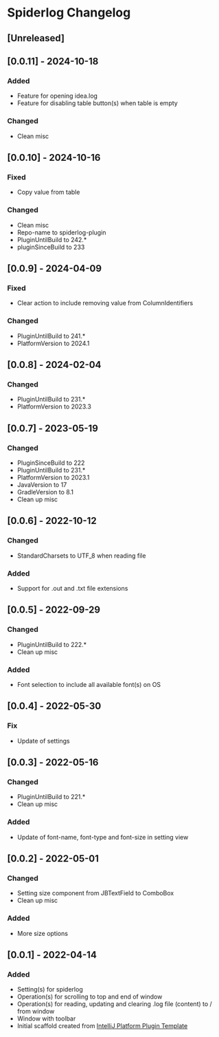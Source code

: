 <!-- Keep a Changelog guide -> https://keepachangelog.com -->

# Spiderlog Changelog

## [Unreleased]

## [0.0.11] - 2024-10-18

### Added
- Feature for opening idea.log
- Feature for disabling table button(s) when table is empty

### Changed
- Clean misc

## [0.0.10] - 2024-10-16

### Fixed
- Copy value from table

### Changed
- Clean misc
- Repo-name to spiderlog-plugin
- PluginUntilBuild to 242.*
- pluginSinceBuild to 233

## [0.0.9] - 2024-04-09
### Fixed
- Clear action to include removing value from ColumnIdentifiers

### Changed
- PluginUntilBuild to 241.*
- PlatformVersion to 2024.1

## [0.0.8] - 2024-02-04
### Changed
- PluginUntilBuild to 231.*
- PlatformVersion to 2023.3

## [0.0.7] - 2023-05-19
### Changed
- PluginSinceBuild to 222
- PluginUntilBuild to 231.*
- PlatformVersion to 2023.1
- JavaVersion to 17
- GradleVersion to 8.1
- Clean up misc

## [0.0.6] - 2022-10-12
### Changed
- StandardCharsets to UTF_8 when reading file

### Added
- Support for .out and .txt file extensions

## [0.0.5] - 2022-09-29
### Changed
- PluginUntilBuild to 222.*
- Clean up misc

### Added
- Font selection to include all available font(s) on OS

## [0.0.4] - 2022-05-30
### Fix
- Update of settings

## [0.0.3] - 2022-05-16
### Changed
- PluginUntilBuild to 221.*
- Clean up misc

### Added
- Update of font-name, font-type and font-size in setting view

## [0.0.2] - 2022-05-01
### Changed
- Setting size component from JBTextField to ComboBox
- Clean up misc

### Added
- More size options

## [0.0.1] - 2022-04-14
### Added
- Setting(s) for spiderlog
- Operation(s) for scrolling to top and end of window
- Operation(s) for reading, updating and clearing .log file (content) to / from window
- Window with toolbar
- Initial scaffold created from [IntelliJ Platform Plugin Template](https://github.com/JetBrains/intellij-platform-plugin-template)
